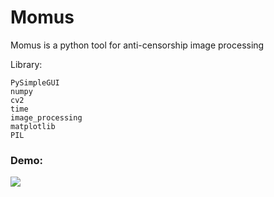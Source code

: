 # Momus
Momus is a python tool for anti-censorship image processing

Library:
```
PySimpleGUI
numpy
cv2
time
image_processing
matplotlib
PIL
```

### Demo:
![](Momus.gif)
